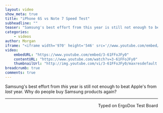 ```yaml
---
layout: video
show_meta: true
title: "iPhone 6S vs Note 7 Speed Test"
subheadline: ""
teaser: "Samsung's best effort from this year is still not enough to beat Apple's from last year."
categories:
    - videos
author: Morgan
iframe: "<iframe width='970' height='546' src='//www.youtube.com/embed/' frameborder='0' allowfullscreen></iframe>"
video:
    embedURL: "https://www.youtube.com/embed/3-61FFoJFy0"
    contentURL: "https://www.youtube.com/watch?v=3-61FFoJFy0"
    thumbnailUrl: "http://img.youtube.com/vi/3-61FFoJFy0/maxresdefault.jpg"
breadcrumb: true
comments: true
---
```


Samsung's best effort from _this_ year is still not enough to beat Apple's from _last_ year. Why do people buy Samsung products again?

---
<p align="right">Typed on ErgoDox Test Board</p>
